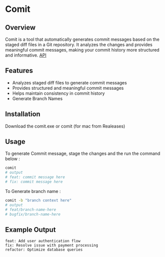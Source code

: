# Comit

## Overview
Comit is a tool that automatically generates commit messages based on the staged diff files in a Git repository.
It analyzes the changes and provides meaningful commit messages, 
making your commit history more structured and informative.
[API](https://github.com/issamoxix/comitApi)

## Features
- Analyzes staged diff files to generate commit messages
- Provides structured and meaningful commit messages
- Helps maintain consistency in commit history
- Generate Branch Names

## Installation
Download the comit.exe or comit (for mac from Realeases)

## Usage
To generate Commit message, stage the changes and the run the command below :
```bash
comit
# output
# feat: commit message here
# fix: commit message here
```
To Generate branch name :
```bash
comit -b "branch context here"
# output
# feat/branch-name-here
# bugfix/branch-name-here
```

## Example Output

```
feat: Add user authentication flow
fix: Resolve issue with payment processing
refactor: Optimize database queries
```
